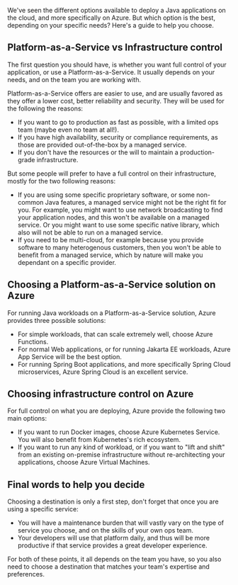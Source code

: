 We've seen the different options available to deploy a Java applications on the cloud, and more specifically on Azure. But which option is the best, depending on your specific needs? Here's a guide to help you choose.

## Platform-as-a-Service vs Infrastructure control

The first question you should have, is whether you want full control of your application, or use a Platform-as-a-Service. It usually depends on your needs, and on the team you are working with.

Platform-as-a-Service offers are easier to use, and are usually favored as they offer a lower cost, better reliability and security. They will be used for the following the reasons:

- If you want to go to production as fast as possible, with a limited ops team (maybe even no team at all!).
- If you have high availability, security or compliance requirements, as those are provided out-of-the-box by a managed service.
- If you don't have the resources or the will to maintain a production-grade infrastructure.

But some people will prefer to have a full control on their infrastructure, mostly for the two following reasons:

- If you are using some specific proprietary software, or some non-common Java features, a managed service might not be the right fit for you. For example, you might want to use network broadcasting to find your application nodes, and this won't be available on a managed service. Or you might want to use some specific native library, which also will not be able to run on a managed service.
- If you need to be multi-cloud, for example because you provide software to many heterogenous customers, then you won't be able to benefit from a managed service, which by nature will make you dependant on a specific provider.

## Choosing a Platform-as-a-Service solution on Azure

For running Java workloads on a Platform-as-a-Service solution, Azure provides three possible solutions:

- For simple workloads, that can scale extremely well, choose Azure Functions.
- For normal Web applications, or for running Jakarta EE workloads, Azure App Service will be the best option.
- For running Spring Boot applications, and more specifically Spring Cloud microservices, Azure Spring Cloud is an excellent service.

## Choosing infrastructure control on Azure

For full control on what you are deploying, Azure provide the following two main options:

- If you want to run Docker images, choose Azure Kubernetes Service. You will also benefit from Kubernetes's rich ecosystem.
- If you want to run any kind of workload, or if you want to "lift and shift" from an existing on-premise infrastructure without re-architecting your applications, choose Azure Virtual Machines.

## Final words to help you decide

Choosing a destination is only a first step, don't forget that once you are using a specific service:

- You will have a maintenance burden that will vastly vary on the type of service you choose, and on the skills of your own ops team.
- Your developers will use that platform daily, and thus will be more productive if that service provides a great developer experience.

For both of these points, it all depends on the team you have, so you also need to choose a destination that matches your team's expertise and preferences.
